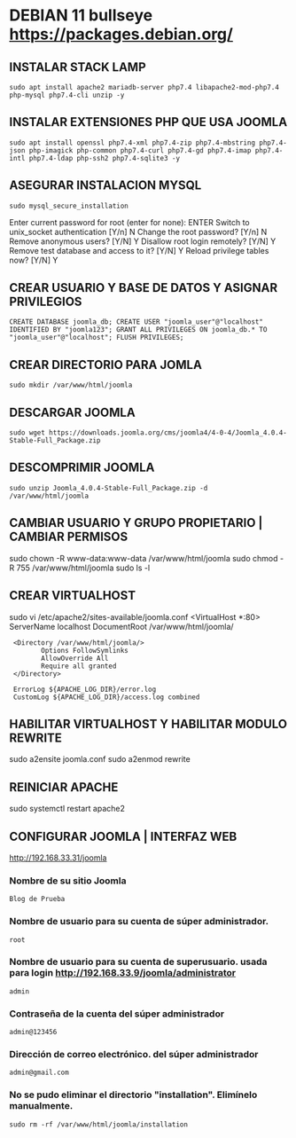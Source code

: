 # DEBIAN 11 bullseye https://packages.debian.org/

## INSTALAR STACK LAMP
`sudo apt install apache2 mariadb-server php7.4 libapache2-mod-php7.4 php-mysql php7.4-cli unzip -y`

## INSTALAR EXTENSIONES PHP QUE USA JOOMLA
`sudo apt install openssl php7.4-xml php7.4-zip php7.4-mbstring php7.4-json php-imagick php-common php7.4-curl php7.4-gd php7.4-imap php7.4-intl php7.4-ldap php-ssh2 php7.4-sqlite3 -y`

## ASEGURAR INSTALACION MYSQL
`sudo mysql_secure_installation` 

Enter current password for root (enter for none): ENTER
Switch to unix_socket authentication [Y/n] N
Change the root password? [Y/n] N
Remove anonymous users? [Y/N] Y
Disallow root login remotely? [Y/N] Y
Remove test database and access to it? [Y/N] Y
Reload privilege tables now? [Y/N] Y

## CREAR USUARIO Y BASE DE DATOS Y ASIGNAR PRIVILEGIOS
`
CREATE DATABASE joomla_db;
CREATE USER "joomla_user"@"localhost" IDENTIFIED BY "joomla123";
GRANT ALL PRIVILEGES ON joomla_db.* TO "joomla_user"@"localhost";
FLUSH PRIVILEGES;
`

## CREAR DIRECTORIO PARA JOMLA
`sudo mkdir /var/www/html/joomla`

## DESCARGAR JOOMLA
`sudo wget https://downloads.joomla.org/cms/joomla4/4-0-4/Joomla_4.0.4-Stable-Full_Package.zip`

## DESCOMPRIMIR JOOMLA
`sudo unzip Joomla_4.0.4-Stable-Full_Package.zip -d /var/www/html/joomla`

## CAMBIAR USUARIO Y GRUPO PROPIETARIO | CAMBIAR PERMISOS
sudo chown -R www-data:www-data /var/www/html/joomla
sudo chmod -R 755 /var/www/html/joomla
sudo ls -l

## CREAR VIRTUALHOST
sudo vi /etc/apache2/sites-available/joomla.conf
<VirtualHost *:80>
     ServerName localhost
     DocumentRoot /var/www/html/joomla/
     
     <Directory /var/www/html/joomla/>
            Options FollowSymlinks
            AllowOverride All
            Require all granted
     </Directory>

     ErrorLog ${APACHE_LOG_DIR}/error.log
     CustomLog ${APACHE_LOG_DIR}/access.log combined
</VirtualHost>

## HABILITAR VIRTUALHOST Y HABILITAR MODULO REWRITE
sudo a2ensite joomla.conf
sudo a2enmod rewrite

## REINICIAR APACHE
sudo systemctl restart apache2

## CONFIGURAR JOOMLA | INTERFAZ WEB
http://192.168.33.31/joomla

### Nombre de su sitio Joomla
`Blog de Prueba`

### Nombre de usuario para su cuenta de súper administrador.
`root`

### Nombre de usuario para su cuenta de superusuario. usada para login http://192.168.33.9/joomla/administrator
`admin`

### Contraseña de la cuenta del súper administrador
`admin@123456`

### Dirección de correo electrónico. del súper administrador
`admin@gmail.com`

### No se pudo eliminar el directorio "installation". Elimínelo manualmente.
`sudo rm -rf /var/www/html/joomla/installation`


